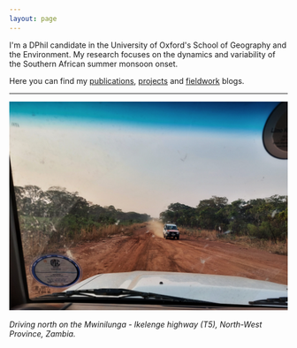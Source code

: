 ```yaml
---
layout: page
---
```


I'm a DPhil candidate in the University of Oxford's School of Geography and the Environment. My research focuses on the dynamics and variability of the Southern African summer monsoon onset.

Here you can find my [publications](https://charlesknight1.github.io/publications/), [projects](https://charlesknight1.github.io/projects/) and [fieldwork](https://charlesknight1.github.io/fieldwork/) blogs.

___

![Road in NW Zambia](/assets/20220924_174005-01.jpeg)


*Driving north on the Mwinilunga - Ikelenge highway (T5), North-West Province, Zambia.*
